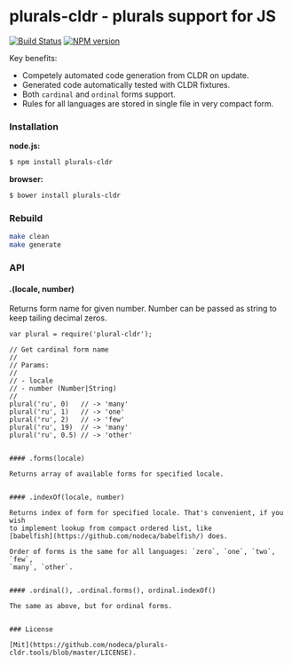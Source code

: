 plurals-cldr - plurals support for JS
=====================================

[![Build Status](https://travis-ci.org/nodeca/plurals-cldr.svg?branch=master)](https://travis-ci.org/nodeca/plurals-cldr)
[![NPM version](https://img.shields.io/npm/v/plurals-cldr.svg)](https://www.npmjs.org/package/plurals-cldr)

Key benefits:

- Competely automated code generation from CLDR on update.
- Generated code automatically tested with CLDR fixtures.
- Both `cardinal` and `ordinal` forms support.
- Rules for all languages are stored in single file in very compact form.


### Installation

__node.js:__

```bash
$ npm install plurals-cldr
```

__browser:__

```bash
$ bower install plurals-cldr
```

### Rebuild

```bash
make clean
make generate
```

### API

#### .(locale, number)

Returns form name for given number. Number can be passed as string to keep
tailing decimal zeros.

```
var plural = require('plural-cldr');

// Get cardinal form name
//
// Params:
//
// - locale
// - number (Number|String)
//
plural('ru', 0)   // -> 'many'
plural('ru', 1)   // -> 'one'
plural('ru', 2)   // -> 'few'
plural('ru', 19)  // -> 'many'
plural('ru', 0.5) // -> 'other'


#### .forms(locale)

Returns array of available forms for specified locale.


#### .indexOf(locale, number)

Returns index of form for specified locale. That's convenient, if you wish
to implement lookup from compact ordered list, like
[babelfish](https://github.com/nodeca/babelfish/) does.

Order of forms is the same for all languages: `zero`, `one`, `two`, `few`,
`many`, `other`.


#### .ordinal(), .ordinal.forms(), ordinal.indexOf()

The same as above, but for ordinal forms.


### License

[Mit](https://github.com/nodeca/plurals-cldr.tools/blob/master/LICENSE).
